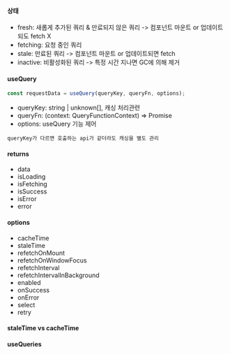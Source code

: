 #### 상태
- fresh: 새롭게 추가된 쿼리 & 만료되지 않은 쿼리 -> 컴포넌트 마운트 or 업데이트되도 fetch X
- fetching: 요청 중인 쿼리
- stale: 만료된 쿼리 -> 컴포넌트 마운트 or 업데이트되면 fetch
- inactive: 비활성화된 쿼리 -> 특정 시간 지나면 GC에 의해 제거

#### useQuery
```js
const requestData = useQuery(queryKey, queryFn, options);
```
- queryKey: string | unknown[], 캐싱 처리관련
- queryFn: (context: QueryFunctionContext) => Promise<TData>
- options: useQuery 기능 제어

`queryKey가 다르면 호출하는 api가 같더라도 캐싱을 별도 관리`

#### returns
- data
- isLoading
- isFetching
- isSuccess
- isError
- error

#### options
- cacheTime
- staleTime
- refetchOnMount
- refetchOnWindowFocus
- refetchInterval
- refetchIntervalInBackground
- enabled
- onSuccess
- onError
- select
- retry

#### staleTime vs cacheTime

#### useQueries



